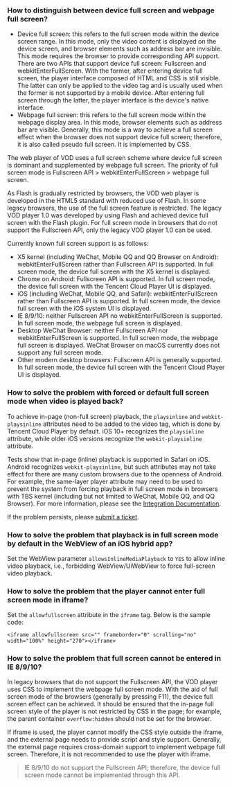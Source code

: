 
### How to distinguish between device full screen and webpage full screen?
- Device full screen: this refers to the full screen mode within the device screen range. In this mode, only the video content is displayed on the device screen, and browser elements such as address bar are invisible. This mode requires the browser to provide corresponding API support. There are two APIs that support device full screen: Fullscreen and webkitEnterFullScreen. With the former, after entering device full screen, the player interface composed of HTML and CSS is still visible. The latter can only be applied to the video tag and is usually used when the former is not supported by a mobile device. After entering full screen through the latter, the player interface is the device's native interface.
- Webpage full screen: this refers to the full screen mode within the webpage display area. In this mode, browser elements such as address bar are visible. Generally, this mode is a way to achieve a full screen effect when the browser does not support device full screen; therefore, it is also called pseudo full screen. It is implemented by CSS.

The web player of VOD uses a full screen scheme where device full screen is dominant and supplemented by webpage full screen. The priority of full screen mode is Fullscreen API > webkitEnterFullScreen > webpage full screen.

As Flash is gradually restricted by browsers, the VOD web player is developed in the HTML5 standard with reduced use of Flash. In some legacy browsers, the use of the full screen feature is restricted. The legacy VOD player 1.0 was developed by using Flash and achieved device full screen with the Flash plugin. For full screen mode in browsers that do not support the Fullscreen API, only the legacy VOD player 1.0 can be used.

Currently known full screen support is as follows:

- X5 kernel (including WeChat, Mobile QQ and QQ Browser on Android): webkitEnterFullScreen rather than Fullscreen API is supported. In full screen mode, the device full screen with the X5 kernel is displayed.
- Chrome on Android: Fullscreen API is supported. In full screen mode, the device full screen with the Tencent Cloud Player UI is displayed.
- iOS (including WeChat, Mobile QQ, and Safari): webkitEnterFullScreen rather than Fullscreen API is supported. In full screen mode, the device full screen with the iOS system UI is displayed.
- IE 8/9/10: neither Fullscreen API no webkitEnterFullScreen is supported. In full screen mode, the webpage full screen is displayed.
- Desktop WeChat Browser: neither Fullscreen API nor webkitEnterFullScreen is supported. In full screen mode, the webpage full screen is displayed. WeChat Browser on macOS currently does not support any full screen mode.
- Other modern desktop browsers: Fullscreen API is generally supported. In full screen mode, the device full screen with the Tencent Cloud Player UI is displayed.

<span id = "p1"></span>
### How to solve the problem with forced or default full screen mode when video is played back?
To achieve in-page (non-full screen) playback, the `playsinline` and `webkit-playsinline` attributes need to be added to the video tag, which is done by Tencent Cloud Player by default. iOS 10+ recognizes the `playsinline` attribute, while older iOS versions recognize the `webkit-playsinline` attribute.

Tests show that in-page (inline) playback is supported in Safari on iOS. Android recognizes `webkit-playsinline`, but such attributes may not take effect for there are many custom browsers due to the openness of Android. For example, the same-layer player attribute may need to be used to prevent the system from forcing playback in full screen mode in browsers with TBS kernel (including but not limited to WeChat, Mobile QQ, and QQ Browser). For more information, please see the [Integration Documentation](https://x5.tencent.com/tbs/guide/video.html).

If the problem persists, please [submit a ticket](https://console.cloud.tencent.com/workorder/category).

### How to solve the problem that playback is in full screen mode by default in the WebView of an iOS hybrid app?
Set the WebView parameter `allowsInlineMediaPlayback` to `YES` to allow inline video playback, i.e., forbidding WebView/UiWebView to force full-screen video playback.

### How to solve the problem that the player cannot enter full screen mode in iframe?
Set the `allowfullscreen` attribute in the `iframe` tag. Below is the sample code:
```
<iframe allowfullscreen src="" frameborder="0" scrolling="no" width="100%" height="270"></iframe>
```

### How to solve the problem that full screen cannot be entered in IE 8/9/10?
In legacy browsers that do not support the Fullscreen API, the VOD player uses CSS to implement the webpage full screen mode. With the aid of full screen mode of the browsers (generally by pressing F11), the device full screen effect can be achieved. It should be ensured that the in-page full screen style of the player is not restricted by CSS in the page; for example, the parent container `overflow:hidden` should not be set for the browser.

If iframe is used, the player cannot modify the CSS style outside the iframe, and the external page needs to provide script and style support. Generally, the external page requires cross-domain support to implement webpage full screen. Therefore, it is not recommended to use the player with iframe.
> IE 8/9/10 do not support the Fullscreen API; therefore, the device full screen mode cannot be implemented through this API.
